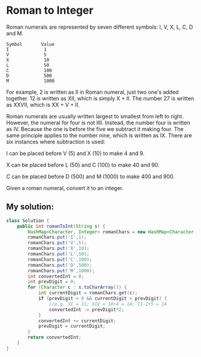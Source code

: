 # Roman to Integer

Roman numerals are represented by seven different symbols: I, V, X, L, C, D and M.

```
Symbol       Value
I             1
V             5
X             10
L             50
C             100
D             500
M             1000
```


For example, 2 is written as II in Roman numeral, just two one's added together. 12 is written as XII, which is simply X + II. The number 27 is written as XXVII, which is XX + V + II.

Roman numerals are usually written largest to smallest from left to right. However, the numeral for four is not IIII. Instead, the number four is written as IV. Because the one is before the five we subtract it making four. The same principle applies to the number nine, which is written as IX. There are six instances where subtraction is used:

I can be placed before V (5) and X (10) to make 4 and 9. 

X can be placed before L (50) and C (100) to make 40 and 90. 

C can be placed before D (500) and M (1000) to make 400 and 900.

Given a roman numeral, convert it to an integer.

## My solution:

```Java
class Solution {
    public int romanToInt(String s) {
        HashMap<Character, Integer> romanChars = new HashMap<Character, Integer>();
        romanChars.put('I',1);
        romanChars.put('V',5);
        romanChars.put('X',10);
        romanChars.put('L',50);
        romanChars.put('C',100);
        romanChars.put('D',500);
        romanChars.put('M',1000);
        int convertedInt = 0;
        int prevDigit = 0;
        for (Character c : s.toCharArray()) {
            int currentDigit = romanChars.get(c);
            if (prevDigit > 0 && currentDigit > prevDigit) {
                //e.g. XI = 11; XIV = 10+4 = 14; 11-2+5 = 14
                convertedInt -= prevDigit*2;
            }
            convertedInt += currentDigit;
            prevDigit = currentDigit;
        }
        return convertedInt;
    }
}
```
